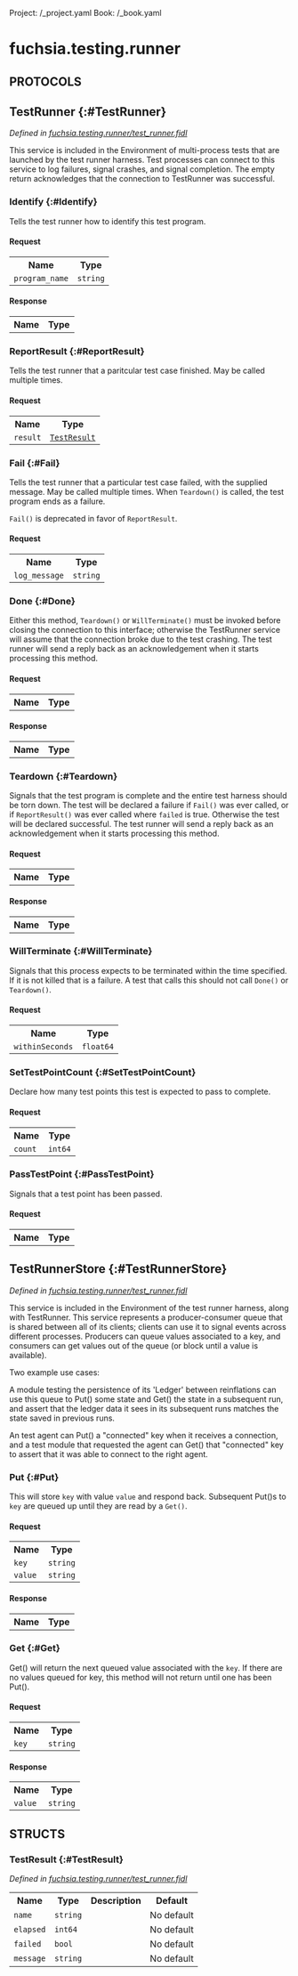 Project: /_project.yaml
Book: /_book.yaml

# fuchsia.testing.runner


## **PROTOCOLS**

## TestRunner {:#TestRunner}
*Defined in [fuchsia.testing.runner/test_runner.fidl](https://fuchsia.googlesource.com/fuchsia/+/master/sdk/fidl/fuchsia.testing.runner/test_runner.fidl#20)*

 This service is included in the Environment of multi-process tests
 that are launched by the test runner harness. Test processes can connect to
 this service to log failures, signal crashes, and signal completion.
 The empty return acknowledges that the connection to TestRunner was
 successful.

### Identify {:#Identify}

 Tells the test runner how to identify this test program.

#### Request
<table>
    <tr><th>Name</th><th>Type</th></tr>
    <tr>
            <td><code>program_name</code></td>
            <td>
                <code>string</code>
            </td>
        </tr></table>


#### Response
<table>
    <tr><th>Name</th><th>Type</th></tr>
    </table>

### ReportResult {:#ReportResult}

 Tells the test runner that a paritcular test case finished. May be called
 multiple times.

#### Request
<table>
    <tr><th>Name</th><th>Type</th></tr>
    <tr>
            <td><code>result</code></td>
            <td>
                <code><a class='link' href='../fuchsia.testing.runner/index.html#TestResult'>TestResult</a></code>
            </td>
        </tr></table>



### Fail {:#Fail}

 Tells the test runner that a particular test case failed, with the supplied
 message. May be called multiple times. When `Teardown()` is called, the
 test program ends as a failure.

 `Fail()` is deprecated in favor of `ReportResult`.

#### Request
<table>
    <tr><th>Name</th><th>Type</th></tr>
    <tr>
            <td><code>log_message</code></td>
            <td>
                <code>string</code>
            </td>
        </tr></table>



### Done {:#Done}

 Either this method, `Teardown()` or `WillTerminate()` must be invoked
 before closing the connection to this interface; otherwise the TestRunner
 service will assume that the connection broke due to the test crashing.
 The test runner will send a reply back as an acknowledgement when it starts
 processing this method.

#### Request
<table>
    <tr><th>Name</th><th>Type</th></tr>
    </table>


#### Response
<table>
    <tr><th>Name</th><th>Type</th></tr>
    </table>

### Teardown {:#Teardown}

 Signals that the test program is complete and the entire test harness
 should be torn down. The test will be declared a failure if `Fail()` was
 ever called, or if `ReportResult()` was ever called where `failed` is true.
 Otherwise the test will be declared successful. The test runner will send a
 reply back as an acknowledgement when it starts processing this method.

#### Request
<table>
    <tr><th>Name</th><th>Type</th></tr>
    </table>


#### Response
<table>
    <tr><th>Name</th><th>Type</th></tr>
    </table>

### WillTerminate {:#WillTerminate}

 Signals that this process expects to be terminated within the time
 specified. If it is not killed that is a failure. A test that calls this
 should not call `Done()` or `Teardown()`.

#### Request
<table>
    <tr><th>Name</th><th>Type</th></tr>
    <tr>
            <td><code>withinSeconds</code></td>
            <td>
                <code>float64</code>
            </td>
        </tr></table>



### SetTestPointCount {:#SetTestPointCount}

 Declare how many test points this test is expected to pass to complete.

#### Request
<table>
    <tr><th>Name</th><th>Type</th></tr>
    <tr>
            <td><code>count</code></td>
            <td>
                <code>int64</code>
            </td>
        </tr></table>



### PassTestPoint {:#PassTestPoint}

 Signals that a test point has been passed.

#### Request
<table>
    <tr><th>Name</th><th>Type</th></tr>
    </table>



## TestRunnerStore {:#TestRunnerStore}
*Defined in [fuchsia.testing.runner/test_runner.fidl](https://fuchsia.googlesource.com/fuchsia/+/master/sdk/fidl/fuchsia.testing.runner/test_runner.fidl#79)*

 This service is included in the Environment of the test runner
 harness, along with TestRunner. This service represents a producer-consumer
 queue that is shared between all of its clients; clients can use it to signal
 events across different processes. Producers can queue values associated to a
 key, and consumers can get values out of the queue (or block until a value is
 available).

 Two example use cases:

 A module testing the persistence of its 'Ledger' between reinflations can use
 this queue to Put() some state and Get() the state in a subsequent run, and
 assert that the ledger data it sees in its subsequent runs matches the state
 saved in previous runs.

 An test agent can Put() a "connected" key when it receives a connection, and
 a test module that requested the agent can Get() that "connected" key to
 assert that it was able to connect to the right agent.

### Put {:#Put}

 This will store `key` with value `value` and respond back. Subsequent
 Put()s to `key` are queued up until they are read by a `Get()`.

#### Request
<table>
    <tr><th>Name</th><th>Type</th></tr>
    <tr>
            <td><code>key</code></td>
            <td>
                <code>string</code>
            </td>
        </tr><tr>
            <td><code>value</code></td>
            <td>
                <code>string</code>
            </td>
        </tr></table>


#### Response
<table>
    <tr><th>Name</th><th>Type</th></tr>
    </table>

### Get {:#Get}

 Get() will return the next queued value associated with the `key`. If there
 are no values queued for key, this method will not return until one has
 been Put().

#### Request
<table>
    <tr><th>Name</th><th>Type</th></tr>
    <tr>
            <td><code>key</code></td>
            <td>
                <code>string</code>
            </td>
        </tr></table>


#### Response
<table>
    <tr><th>Name</th><th>Type</th></tr>
    <tr>
            <td><code>value</code></td>
            <td>
                <code>string</code>
            </td>
        </tr></table>



## **STRUCTS**

### TestResult {:#TestResult}
*Defined in [fuchsia.testing.runner/test_runner.fidl](https://fuchsia.googlesource.com/fuchsia/+/master/sdk/fidl/fuchsia.testing.runner/test_runner.fidl#7)*





<table>
    <tr><th>Name</th><th>Type</th><th>Description</th><th>Default</th></tr><tr>
            <td><code>name</code></td>
            <td>
                <code>string</code>
            </td>
            <td></td>
            <td>No default</td>
        </tr><tr>
            <td><code>elapsed</code></td>
            <td>
                <code>int64</code>
            </td>
            <td></td>
            <td>No default</td>
        </tr><tr>
            <td><code>failed</code></td>
            <td>
                <code>bool</code>
            </td>
            <td></td>
            <td>No default</td>
        </tr><tr>
            <td><code>message</code></td>
            <td>
                <code>string</code>
            </td>
            <td></td>
            <td>No default</td>
        </tr>
</table>













